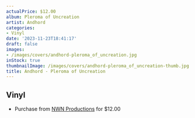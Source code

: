```yaml
---
actualPrice: $12.00
album: Pleroma of Uncreation
artist: Andhord
categories:
- Vinyl
date: '2023-11-23T18:41:17'
draft: false
images:
- /images/covers/andhord-pleroma_of_uncreation.jpg
inStock: true
thumbnailImage: /images/covers/andhord-pleroma_of_uncreation-thumb.jpg
title: Andhord - Pleroma of Uncreation
---
```


## Vinyl
* Purchase from [NWN Productions](http://shop.nwnprod.com/index.php?route=product/product&path=75&product_id=15942&sort=pd.name&order=ASC) for $12.00
